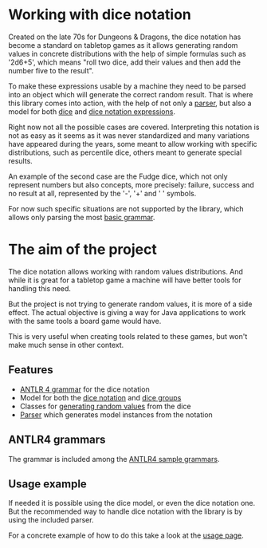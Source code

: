 # Working with dice notation

Created on the late 70s for Dungeons & Dragons, the dice notation has become a standard on tabletop games as it allows generating random values in concrete distributions with the help of simple formulas such as '2d6+5', which means "roll two dice, add their values and then add the number five to the result".

To make these expressions usable by a machine they need to be parsed into an object which will generate the correct random result. That is where this library comes into action, with the help of not only a [parser][parser], but also a model for both [dice][dice] and [dice notation expressions][notation].

Right now not all the possible cases are covered. Interpreting this notation is not as easy as it seems as it was never standardized and many variations have appeared during the years, some meant to allow working with specific distributions, such as percentile dice, others meant to generate special results.

An example of the second case are the Fudge dice, which not only represent numbers but also concepts, more precisely: failure, success and no result at all, represented by the '-', '+' and ' ' symbols.

For now such specific situations are not supported by the library, which allows only parsing the most [basic grammar][grammar].

# The aim of the project

The dice notation allows working with random values distributions. And while it is great for a tabletop game a machine will have better tools for handling this need.

But the project is not trying to generate random values, it is more of a side effect. The actual objective is giving a way for Java applications to work with the same tools a board game would have.

This is very useful when creating tools related to these games, but won't make much sense in other context.

## Features

- [ANTLR 4 grammar][grammar] for the dice notation
- Model for both the [dice notation][notation] and [dice groups][dice]
- Classes for [generating random values][dice] from the dice
- [Parser][parser] which generates model instances from the notation

## ANTLR4 grammars

The grammar is included among the [ANTLR4 sample grammars][antrl-grammars].

## Usage example

If needed it is possible using the dice model, or even the dice notation one. But the recommended way to handle dice notation with the library is by using the included parser.

For a concrete example of how to do this take a look at the [usage page][usage].

[antrl-grammars]: https://github.com/antlr/grammars-v4

[grammar]: ./grammar.html
[usage]: ./usage.html

[dice]: ./dice.html
[notation]: ./notation.html
[parser]: ./parser.html